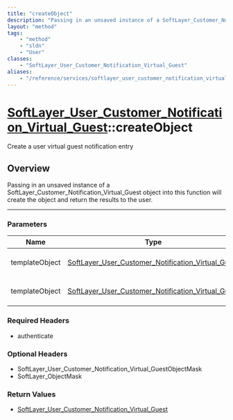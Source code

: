 ```yaml
---
title: "createObject"
description: "Passing in an unsaved instance of a SoftLayer_Customer_Notification_Virtual_Guest object into this function will create... "
layout: "method"
tags:
    - "method"
    - "sldn"
    - "User"
classes:
    - "SoftLayer_User_Customer_Notification_Virtual_Guest"
aliases:
    - "/reference/services/softlayer_user_customer_notification_virtual_guest/createObject"
---
```

# [SoftLayer_User_Customer_Notification_Virtual_Guest](/reference/services/SoftLayer_User_Customer_Notification_Virtual_Guest)::createObject


Create a user virtual guest notification entry


## Overview 
Passing in an unsaved instance of a SoftLayer_Customer_Notification_Virtual_Guest object into this function will create the object and return the results to the user. 

-----

### Parameters 
|Name | Type | Description |
| --- | --- | --- |
|templateObject| <a href='/reference/datatypes/SoftLayer_User_Customer_Notification_Virtual_Guest'>SoftLayer_User_Customer_Notification_Virtual_Guest </a>| The SoftLayer_User_Customer_Notification_Virtual_Guest object that you wish to create.|
|templateObject| <a href='/reference/datatypes/SoftLayer_User_Customer_Notification_Virtual_Guest'>SoftLayer_User_Customer_Notification_Virtual_Guest </a>| The SoftLayer_User_Customer_Notification_Virtual_Guest object that you wish to create.|


### Required Headers
* authenticate


### Optional Headers
* SoftLayer_User_Customer_Notification_Virtual_GuestObjectMask
* SoftLayer_ObjectMask

### Return Values
* <a href='/reference/datatypes/SoftLayer_User_Customer_Notification_Virtual_Guest'>SoftLayer_User_Customer_Notification_Virtual_Guest </a>





